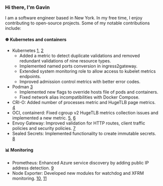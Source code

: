 ### Hi there, I'm Gavin

I am a software engineer based in New York. In my free time, I enjoy contributing to open-source projects. Some of my notable contributions include:

#### ☸️ Kubernetes and containers

* Kubernetes [1], [2]
  * Added a metric to detect duplicate validations and removed redundant validations of nine resource types.
  * Implemented named ports conversion in ingress2gateway.
  * Extended system monitoring role to allow access to kubelet metrics endpoints.
  * Improved admission control metrics with better error codes.
* Podman [3]
  * Implemented new flags to override hosts file of pods and containers.
  * Fixed network alias incompatibilities with Docker Compose.
* CRI-O: Added number of processes metric and HugeTLB page metrics. [4]
* OCI, containerd: Fixed cgroup v2 HugeTLB metrics collection issues and implemented a new metric. [5], [6]
* Envoy Gateway: Improved validation for HTTP routes, client traffic policies and security policies. [7]
* Sealed Secrets: Implemented functionality to create immutable secrets. [8]

#### 📊 Monitoring

* Prometheus: Enhanced Azure service discovery by adding public IP address detection. [9]
* Node Exporter: Developed new modules for watchdog and XFRM monitoring. [10], [11]

[1]: https://github.com/kubernetes/kubernetes/commits/master/?author=gavinkflam
[2]: https://github.com/kubernetes-sigs/ingress2gateway/commits/main/?author=gavinkflam
[3]: https://github.com/containers/podman/commits/main/?author=gavinkflam
[4]: https://github.com/cri-o/cri-o/commits?author=gavinkflam
[5]: https://github.com/opencontainers/cgroups/commits/main/?author=gavinkflam
[6]: https://github.com/containerd/cgroups/commits/main/?author=gavinkflam
[7]: https://github.com/envoyproxy/gateway/commits/main/?author=gavinkflam
[8]: https://github.com/bitnami-labs/sealed-secrets/commits/main/?author=gavinkflam
[9]: https://github.com/prometheus/prometheus/commits/main/?author=gavinkflam
[10]: https://github.com/prometheus/node_exporter/commits/master/?author=gavinkflam
[11]: https://github.com/prometheus/procfs/commits/master/?author=gavinkflam
